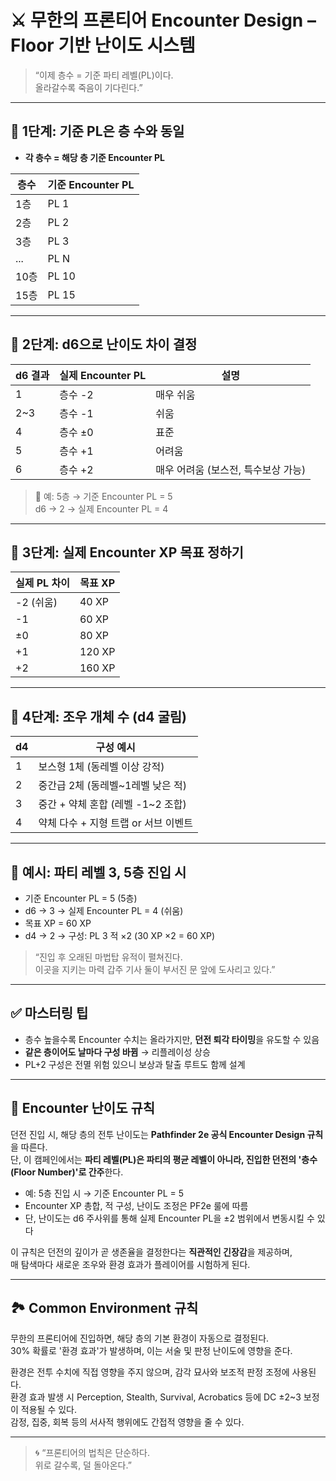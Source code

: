 # ⚔ 무한의 프론티어 Encounter Design – Floor 기반 난이도 시스템

> “이제 층수 = 기준 파티 레벨(PL)이다.  
> 올라갈수록 죽음이 기다린다.”

---

## 🎲 1단계: 기준 PL은 층 수와 동일

- **각 층수 = 해당 층 기준 Encounter PL**

| 층수 | 기준 Encounter PL |
|------|------------------|
| 1층  | PL 1 |
| 2층  | PL 2 |
| 3층  | PL 3 |
| ...  | PL N |
| 10층 | PL 10 |
| 15층 | PL 15 |

---

## 🎲 2단계: d6으로 난이도 차이 결정

| d6 결과 | 실제 Encounter PL | 설명 |
|---------|-------------------|------|
| 1       | 층수 -2            | 매우 쉬움 |
| 2~3     | 층수 -1            | 쉬움 |
| 4       | 층수 ±0            | 표준 |
| 5       | 층수 +1            | 어려움 |
| 6       | 층수 +2            | 매우 어려움 (보스전, 특수보상 가능) |

> 🎯 예: 5층 → 기준 Encounter PL = 5  
> d6 → 2 → 실제 Encounter PL = 4

---

## 🎯 3단계: 실제 Encounter XP 목표 정하기

| 실제 PL 차이 | 목표 XP |
|--------------|----------|
| -2 (쉬움)     | 40 XP |
| -1           | 60 XP |
| ±0           | 80 XP |
| +1           | 120 XP |
| +2           | 160 XP |

---

## 🎲 4단계: 조우 개체 수 (d4 굴림)

| d4 | 구성 예시 |
|----|-----------|
| 1  | 보스형 1체 (동레벨 이상 강적) |
| 2  | 중간급 2체 (동레벨~1레벨 낮은 적) |
| 3  | 중간 + 약체 혼합 (레벨 -1~2 조합) |
| 4  | 약체 다수 + 지형 트랩 or 서브 이벤트 |

---

## 🧠 예시: 파티 레벨 3, 5층 진입 시

- 기준 Encounter PL = 5 (5층)
- d6 → 3 → 실제 Encounter PL = 4 (쉬움)
- 목표 XP = 60 XP
- d4 → 2 → 구성: PL 3 적 ×2 (30 XP ×2 = 60 XP)

> “진입 후 오래된 마법탑 유적이 펼쳐진다.  
> 이곳을 지키는 마력 갑주 기사 둘이 부서진 문 앞에 도사리고 있다.”

---

## ✅ 마스터링 팁

- 층수 높을수록 Encounter 수치는 올라가지만, **던전 퇴각 타이밍**을 유도할 수 있음
- **같은 층이어도 날마다 구성 바뀜** → 리플레이성 상승
- PL+2 구성은 전멸 위험 있으니 보상과 탈출 루트도 함께 설계

---

## 🧱 Encounter 난이도 규칙

던전 진입 시, 해당 층의 전투 난이도는 **Pathfinder 2e 공식 Encounter Design 규칙**을 따른다.  
단, 이 캠페인에서는 **파티 레벨(PL)은 파티의 평균 레벨이 아니라, 진입한 던전의 '층수(Floor Number)'로 간주**한다.

- 예: 5층 진입 시 → 기준 Encounter PL = 5
- Encounter XP 총합, 적 구성, 난이도 조정은 PF2e 룰에 따름
- 단, 난이도는 d6 주사위를 통해 실제 Encounter PL을 ±2 범위에서 변동시킬 수 있다

이 규칙은 던전의 깊이가 곧 생존율을 결정한다는 **직관적인 긴장감**을 제공하며,  
매 탐색마다 새로운 조우와 환경 효과가 플레이어를 시험하게 된다.

---

## 🏞 Common Environment 규칙

무한의 프론티어에 진입하면, 해당 층의 기본 환경이 자동으로 결정된다.  
30% 확률로 '환경 효과'가 발생하며, 이는 서술 및 판정 난이도에 영향을 준다.

환경은 전투 수치에 직접 영향을 주지 않으며, 감각 묘사와 보조적 판정 조정에 사용된다.  
환경 효과 발생 시 Perception, Stealth, Survival, Acrobatics 등에 DC ±2~3 보정이 적용될 수 있다.  
감정, 집중, 회복 등의 서사적 행위에도 간접적 영향을 줄 수 있다.

--- 
> 🌀 “프론티어의 법칙은 단순하다.  
> 위로 갈수록, 덜 돌아온다.”
